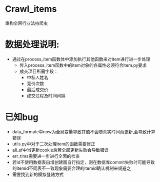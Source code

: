 # Crawl_items
重构全网行业法拍爬虫

# 数据处理说明:
* 通过在process_item函数体中添加执行其他函数来对item进行进一步处理
  * 传入process_item函数中的item对象的各属性必须符合item.py要求
  * 成交项目所需字段：
    * 中标人姓名
    * 竞价次数
    * 最后成交价
    * 成交过程及时间间隔

# 已知bug
* data_formate中now为全局变量导致其值不会随真实时间而更新,会导致计算错误
* utils.py中对于二次处理item的函数需要修正
* ali_sf中当更新cookie后若全部更新失败会导致错误
* err_tims需要进一步进行全面的检查
* 若id不使用数据表自增创建而自行指定，则在数据库commit失败时可能导致的itemid不同表不一致现象需要合理的itemid确认机制来规避之
* 需要找到新的模拟登陆方式